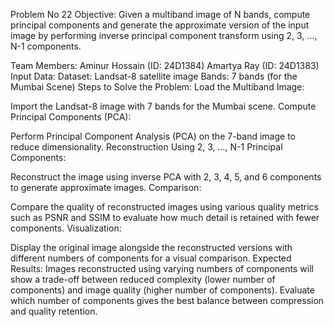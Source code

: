 Problem No 22
Objective:
Given a multiband image of N bands, compute principal components and generate the approximate version of the input image by performing inverse principal component transform using 2, 3, ..., N-1 components.

Team Members:
Aminur Hossain (ID: 24D1384)
Amartya Ray (ID: 24D1383)
Input Data:
Dataset: Landsat-8 satellite image
Bands: 7 bands (for the Mumbai Scene)
Steps to Solve the Problem:
Load the Multiband Image:

Import the Landsat-8 image with 7 bands for the Mumbai scene.
Compute Principal Components (PCA):

Perform Principal Component Analysis (PCA) on the 7-band image to reduce dimensionality.
Reconstruction Using 2, 3, ..., N-1 Principal Components:

Reconstruct the image using inverse PCA with 2, 3, 4, 5, and 6 components to generate approximate images.
Comparison:

Compare the quality of reconstructed images using various quality metrics such as PSNR and SSIM to evaluate how much detail is retained with fewer components.
Visualization:

Display the original image alongside the reconstructed versions with different numbers of components for a visual comparison.
Expected Results:
Images reconstructed using varying numbers of components will show a trade-off between reduced complexity (lower number of components) and image quality (higher number of components).
Evaluate which number of components gives the best balance between compression and quality retention.
